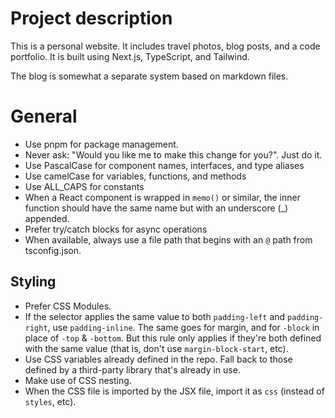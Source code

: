 # Project description

This is a personal website. It includes travel photos, blog posts, and a code portfolio. It is built using Next.js, TypeScript, and Tailwind.

The blog is somewhat a separate system based on markdown files.

# General

- Use pnpm for package management.
- Never ask: "Would you like me to make this change for you?". Just do it.
- Use PascalCase for component names, interfaces, and type aliases
- Use camelCase for variables, functions, and methods
- Use ALL_CAPS for constants
- When a React component is wrapped in `memo()` or similar, the inner function should have the same name but with an underscore (\_) appended.
- Prefer try/catch blocks for async operations
- When available, always use a file path that begins with an `@` path from tsconfig.json.

## Styling

- Prefer CSS Modules.
- If the selector applies the same value to both `padding-left` and `padding-right`, use `padding-inline`. The same goes for margin, and for `-block` in place of `-top` & `-bottom`. But this rule only applies if they're both defined with the same value (that is, don't use `margin-block-start`, etc).
- Use CSS variables already defined in the repo. Fall back to those defined by a third-party library that's already in use.
- Make use of CSS nesting.
- When the CSS file is imported by the JSX file, import it as `css` (instead of `styles`, etc).
